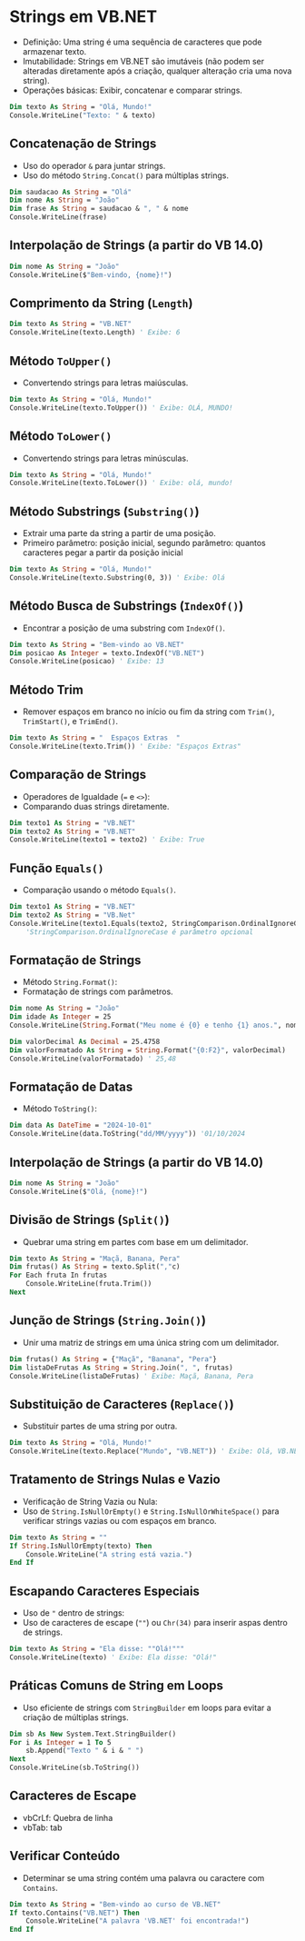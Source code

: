 # Strings em VB.NET

- Definição: Uma string é uma sequência de caracteres que pode armazenar texto.
- Imutabilidade: Strings em VB.NET são imutáveis (não podem ser alteradas diretamente após a criação, qualquer alteração cria uma nova string).
- Operações básicas: Exibir, concatenar e comparar strings.

~~~vb
Dim texto As String = "Olá, Mundo!"
Console.WriteLine("Texto: " & texto)
~~~

## Concatenação de Strings

- Uso do operador `&` para juntar strings.
- Uso do método `String.Concat()` para múltiplas strings.

~~~vb
Dim saudacao As String = "Olá"
Dim nome As String = "João"
Dim frase As String = saudacao & ", " & nome
Console.WriteLine(frase)
~~~

## Interpolação de Strings (a partir do VB 14.0)

~~~vb
Dim nome As String = "João"
Console.WriteLine($"Bem-vindo, {nome}!")
~~~

## Comprimento da String (`Length`)

~~~vb
Dim texto As String = "VB.NET"
Console.WriteLine(texto.Length) ' Exibe: 6
~~~

## Método `ToUpper()`

- Convertendo strings para letras maiúsculas.

~~~vb
Dim texto As String = "Olá, Mundo!"
Console.WriteLine(texto.ToUpper()) ' Exibe: OLÁ, MUNDO!
~~~

## Método `ToLower()`

- Convertendo strings para letras minúsculas.

~~~vb
Dim texto As String = "Olá, Mundo!"
Console.WriteLine(texto.ToLower()) ' Exibe: olá, mundo!
~~~

## Método Substrings (`Substring()`)

- Extrair uma parte da string a partir de uma posição.
- Primeiro parâmetro: posição inicial, segundo parâmetro: quantos caracteres pegar a partir da posição inicial

~~~vb
Dim texto As String = "Olá, Mundo!"
Console.WriteLine(texto.Substring(0, 3)) ' Exibe: Olá
~~~

## Método Busca de Substrings (`IndexOf()`)

- Encontrar a posição de uma substring com `IndexOf()`.

~~~vb
Dim texto As String = "Bem-vindo ao VB.NET"
Dim posicao As Integer = texto.IndexOf("VB.NET")
Console.WriteLine(posicao) ' Exibe: 13
~~~

## Método Trim

- Remover espaços em branco no início ou fim da string com `Trim()`, `TrimStart()`, e `TrimEnd()`.

~~~vb
Dim texto As String = "  Espaços Extras  "
Console.WriteLine(texto.Trim()) ' Exibe: "Espaços Extras"
~~~

## Comparação de Strings

- Operadores de Igualdade (`=` e `<>`):
- Comparando duas strings diretamente.

~~~vb
Dim texto1 As String = "VB.NET"
Dim texto2 As String = "VB.NET"
Console.WriteLine(texto1 = texto2) ' Exibe: True
~~~

## Função `Equals()`

- Comparação usando o método `Equals()`.

~~~vb
Dim texto1 As String = "VB.NET"
Dim texto2 As String = "VB.Net"
Console.WriteLine(texto1.Equals(texto2, StringComparison.OrdinalIgnoreCase)) ' Exibe: True
    'StringComparison.OrdinalIgnoreCase é parâmetro opcional
~~~

## Formatação de Strings

- Método `String.Format()`:
- Formatação de strings com parâmetros.

~~~vb
Dim nome As String = "João"
Dim idade As Integer = 25
Console.WriteLine(String.Format("Meu nome é {0} e tenho {1} anos.", nome, idade))
~~~

~~~vb
Dim valorDecimal As Decimal = 25.4758
Dim valorFormatado As String = String.Format("{0:F2}", valorDecimal)
Console.WriteLine(valorFormatado) ' 25,48
~~~

## Formatação de Datas 

- Método `ToString()`:

~~~vb
Dim data As DateTime = "2024-10-01"
Console.WriteLine(data.ToString("dd/MM/yyyy")) '01/10/2024
~~~

## Interpolação de Strings (a partir do VB 14.0)

~~~vb
Dim nome As String = "João"
Console.WriteLine($"Olá, {nome}!")
~~~

## Divisão de Strings (`Split()`)

- Quebrar uma string em partes com base em um delimitador.

~~~vb
Dim texto As String = "Maçã, Banana, Pera"
Dim frutas() As String = texto.Split(","c)
For Each fruta In frutas
    Console.WriteLine(fruta.Trim())
Next
~~~

## Junção de Strings (`String.Join()`)

- Unir uma matriz de strings em uma única string com um delimitador.

~~~vb
Dim frutas() As String = {"Maçã", "Banana", "Pera"}
Dim listaDeFrutas As String = String.Join(", ", frutas)
Console.WriteLine(listaDeFrutas) ' Exibe: Maçã, Banana, Pera
~~~

## Substituição de Caracteres (`Replace()`)

- Substituir partes de uma string por outra.

~~~vb
Dim texto As String = "Olá, Mundo!"
Console.WriteLine(texto.Replace("Mundo", "VB.NET")) ' Exibe: Olá, VB.NET!
~~~

## Tratamento de Strings Nulas e Vazio

- Verificação de String Vazia ou Nula:
- Uso de `String.IsNullOrEmpty()` e `String.IsNullOrWhiteSpace()` para verificar strings vazias ou com espaços em branco.

~~~vb
Dim texto As String = ""
If String.IsNullOrEmpty(texto) Then
    Console.WriteLine("A string está vazia.")
End If
~~~

## Escapando Caracteres Especiais

- Uso de `"` dentro de strings:
- Uso de caracteres de escape (`""`) ou `Chr(34)` para inserir aspas dentro de strings.

~~~vb
Dim texto As String = "Ela disse: ""Olá!"""
Console.WriteLine(texto) ' Exibe: Ela disse: "Olá!"
~~~

## Práticas Comuns de String em Loops

- Uso eficiente de strings com `StringBuilder` em loops para evitar a criação de múltiplas strings.

~~~vb
Dim sb As New System.Text.StringBuilder()
For i As Integer = 1 To 5
    sb.Append("Texto " & i & " ")
Next
Console.WriteLine(sb.ToString())
~~~

## Caracteres de Escape

- vbCrLf: Quebra de linha
- vbTab: tab

## Verificar Conteúdo 

- Determinar se uma string contém uma palavra ou caractere com `Contains`.

~~~vb
Dim texto As String = "Bem-vindo ao curso de VB.NET"
If texto.Contains("VB.NET") Then
    Console.WriteLine("A palavra 'VB.NET' foi encontrada!")
End If
~~~
